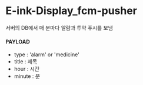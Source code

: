 # E-ink-Display_fcm-pusher
서버의 DB에서 매 분마다 알람과 투약 푸시를 보냄

#### PAYLOAD
 - type : 'alarm' or 'medicine'
 - title : 제목
 - hour : 시간
 - minute : 분
